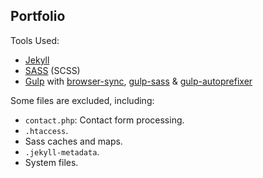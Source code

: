 ## Portfolio

Tools Used:

* [Jekyll](http://jekyllrb.com/)
* [SASS](http://sass-lang.com/) (SCSS)
* [Gulp](http://gulpjs.com/) with [browser-sync](https://www.browsersync.io/), [gulp-sass](https://www.npmjs.com/package/gulp-sass) & [gulp-autoprefixer](https://www.npmjs.com/package/gulp-autoprefixer)

Some files are excluded, including:

* `contact.php`: Contact form processing.
* `.htaccess`.
* Sass caches and maps.
* `.jekyll-metadata`.
* System files.